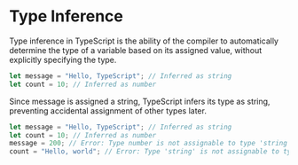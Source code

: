 # Type Inference
Type inference in TypeScript is the ability of the compiler to automatically determine the type of a variable based on its assigned value, without explicitly specifying the type.

```ts
let message = "Hello, TypeScript"; // Inferred as string
let count = 10; // Inferred as number
```

Since message is assigned a string, TypeScript infers its type as string, preventing accidental assignment of other types later.

```ts
let message = "Hello, TypeScript"; // Inferred as string
let count = 10; // Inferred as number
message = 200; // Error: Type number is not assignable to type 'string'
count = "Hello, world"; // Error: Type 'string' is not assignable to type 'number'
```